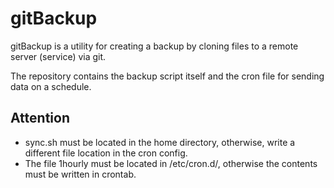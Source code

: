 # gitBackup

gitBackup is a utility for creating a backup by cloning files to a remote server (service) via git.

The repository contains the backup script itself and the cron file for sending data on a schedule.

## Attention
- sync.sh must be located in the home directory, otherwise, write a different file location in the cron config.
- The file 1hourly must be located in /etc/cron.d/, otherwise the contents must be written in crontab.
